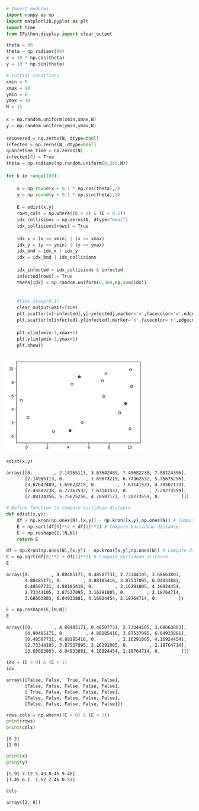 ```python
# Import modules
import numpy as np
import matplotlib.pyplot as plt
import time
from IPython.display import clear_output

```


```python
theta = 90
theta = np.radians(90)
x = 10 * np.cos(theta)
y = 10 * np.sin(theta)

```


```python
# Initial conditions
xmin = 0
xmax = 10
ymin = 0
ymax = 10
N = 15

x = np.random.uniform(xmin,xmax,N)
y = np.random.uniform(ymin,ymax,N)

recovered = np.zeros(N, dtype=bool)
infected = np.zeros(N, dtype=bool)
quanretine_time = np.zeros(N)
infected[0] = True
theta = np.radians(np.random.uniform(0,360,N))

for k in range(100):
   
    x = np.round(x + 0.1 * np.cos(theta),2)
    y = np.round(y + 0.1 * np.sin(theta),2)
    
    E = edist(x,y)
    rows,cols = np.where((E > 0) & (E < 0.1))
    idx_collisions = np.zeros(N, dtype="bool")
    idx_collisions[rows] = True
    
    idx_x = (x <= xmin) | (x >= xmax)
    idx_y = (y <= ymin) | (y >= ymax)
    idx_bnd = idx_x | idx_y
    idx = idx_bnd | idx_collisions
    
    idx_infected = idx_collisions & infected
    infected[rows] = True
    theta[idx] = np.random.uniform(0,360,np.sum(idx))

    
    #time.sleep(0.1)
    clear_output(wait=True)
    plt.scatter(x[~infected],y[~infected],marker='o',facecolor='w',edgecolor='k')
    plt.scatter(x[infected],y[infected],marker='o',facecolor='r',edgecolor='k')

    plt.xlim(xmin-1,xmax+1)
    plt.ylim(ymin-1,ymax+1)
    plt.show()
    
```


![png](population_dynamics_files/population_dynamics_2_0.png)



```python
edist(x,y)
```




    array([[0.        , 2.14965113, 3.67642489, 7.45682238, 7.88124356],
           [2.14965113, 0.        , 1.69673215, 6.77362532, 5.75675256],
           [3.67642489, 1.69673215, 0.        , 7.63141533, 4.70507173],
           [7.45682238, 6.77362532, 7.63141533, 0.        , 7.20273559],
           [7.88124356, 5.75675256, 4.70507173, 7.20273559, 0.        ]])




```python
# Define function to compute euclidean distance
def edist(x,y):
    df = np.kron(np.ones(N),[x,y]) - np.kron([x,y],np.ones(N)) # Compute differences in each dimension using Kronecker product.
    E = np.sqrt(df[0]**2 + df[1]**2) # Compute Euclidean distance.
    E = np.reshape(E,[N,N])
    return E

```


```python
df = np.kron(np.ones(N),[x,y]) - np.kron([x,y],np.ones(N)) # Compute differences in each dimension using Kronecker product.
E = np.sqrt(df[0]**2 + df[1]**2) # Compute Euclidean distance.
E
```




    array([0.        , 4.80485171, 0.48507731, 2.73344105, 3.68663803,
           4.80485171, 0.        , 4.88185416, 3.87537095, 6.04933881,
           0.48507731, 4.88185416, 0.        , 3.16291005, 4.16924454,
           2.73344105, 3.87537095, 3.16291005, 0.        , 2.18764714,
           3.68663803, 6.04933881, 4.16924454, 2.18764714, 0.        ])




```python
E = np.reshape(E,[N,N])
E
```




    array([[0.        , 4.80485171, 0.48507731, 2.73344105, 3.68663803],
           [4.80485171, 0.        , 4.88185416, 3.87537095, 6.04933881],
           [0.48507731, 4.88185416, 0.        , 3.16291005, 4.16924454],
           [2.73344105, 3.87537095, 3.16291005, 0.        , 2.18764714],
           [3.68663803, 6.04933881, 4.16924454, 2.18764714, 0.        ]])




```python
idx = (E > 0) & (E < 1)
idx
```




    array([[False, False,  True, False, False],
           [False, False, False, False, False],
           [ True, False, False, False, False],
           [False, False, False, False, False],
           [False, False, False, False, False]])




```python
rows,cols = np.where((E > 0) & (E < 2))
print(rows)
print(cols)
```

    [0 2]
    [2 0]



```python
print(x)
print(y)
```

    [5.91 7.12 5.43 8.45 9.48]
    [1.45 6.1  1.52 2.46 0.53]



```python
cols
```




    array([2, 0])


